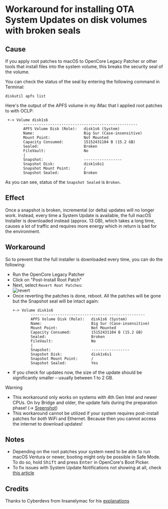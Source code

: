 # Workaround for installing OTA System Updates on disk volumes with broken seals

## Cause
If you apply root patches to macOS to OpenCore Legacy Patcher or other tools that install files into the system volume, this breaks the security seal of the volume.

You can check the status of the seal by entering the following command in Terminal:

```shell
diskutil apfs list
```
Here's the output of the APFS volume in my iMac that I applied root patches to with OCLP:

```
 +-> Volume disk1s6
        ---------------------------------------------------
        APFS Volume Disk (Role):   disk1s6 (System)
        Name:                      Big Sur (Case-insensitive)
        Mount Point:               Not Mounted
        Capacity Consumed:         15152431104 B (15.2 GB)
        Sealed:                    Broken
        FileVault:                 No
        |
        Snapshot:                  -----------------
        Snapshot Disk:             disk1s6s1
        Snapshot Mount Point:      /
        Snapshot Sealed:           Broken
```

As you can see, status of the `Snapshot Sealed` is `Broken`.

## Effect
Once a snapshot is broken, incremental (or delta) updates will no longer work. Instead, every time a System Update is available, the full macOS Installer is downloaded instead (approx. 13 GB), which takes a long time, causes a lot of traffic and requires more energy which in return is bad for the environment.

## Workaround
So to prevent that the full installer is downloaded every time, you can do the following:

- Run the OpenCore Legacy Patcher
- Click on "Post-Install Root Patch"
- Next, select `Revert Root Patches`: <br> ![revert](https://github.com/5T33Z0/OC-Little-Translated/assets/76865553/e5f9c409-7aad-4511-b1bc-e20466908913)
- Once reverting the patches is done, reboot. All the patches will be gone but the Snapshot seal will be intact again:
	```
	+-> Volume disk1s6
        	---------------------------------------------------
        	APFS Volume Disk (Role):   disk1s6 (System)
        	Name:                      Big Sur (Case-insensitive)
        	Mount Point:               Not Mounted
        	Capacity Consumed:         15152431104 B (15.2 GB)
        	Sealed:                    Broken
        	FileVault:                 No
        	|
        	Snapshot:                  -----------------
        	Snapshot Disk:             disk1s6s1
        	Snapshot Mount Point:      /
        	Snapshot Sealed:           Yes
	```
- If you check for updates now, the size of the update should be significantly smaller – usually between 1 to 2 GB.

> [!WARNING]
> 
> - This workaround only works on systems with 4th Gen Intel and newer CPUs. On Ivy Bridge and older, the update fails during the preparation phase! (&rarr; [Sreenshot](https://github.com/5T33Z0/OC-Little-Translated/blob/main/S_System_Updates/Pics/SysUpd_Fail.png))
> - This workaround cannot be utilized if your system requires post-install patches for *both* WiFi and Ethernet. Because then you cannot access the internet to download updates!

## Notes
- Depending on the root patches your system need to be able to run macOS Ventura or newer, booting might only be possible in Safe Mode. To do so, hold <kbd>Shift</kbd> and press <kbd>Enter</kbd> in OpenCore's Boot Picker.
- To fix issues with System Update Notifications not showing at all, check [this article](https://github.com/5T33Z0/OC-Little-Translated/tree/main/S_System_Updates)

## Credits
Thanks to Cyberdevs from Insanelymac for his [explanations](https://www.insanelymac.com/forum/topic/356881-pre-release-macos-sonoma/page/61/#comment-2809998)
